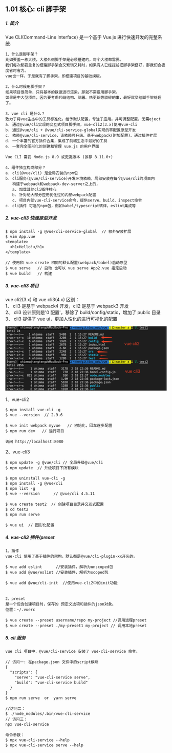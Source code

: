 ## 1.01 核心: cli 脚手架

##### 1. 简介

Vue CLI(Command-Line Interface) 是一个基于 Vue.js 进行快速开发的完整系统.

```
1、什么是脚手架？
比如要盖一栋大楼，大楼外侧脚手架是必须搭建的，每个大楼都需要。
我们每次都要重复的搭建脚手架会又繁琐又耗时，如果有人已经提前把脚手架搭好，那我们会极度省时省力。
vue也一样，于是就有了脚手架，即搭建项目的基础摸板。

2、什么时候用脚手架？
如果项目很简单，只将基本的数据进行渲染，那就不需要用脚手架。
如果是中大型项目，因为要考虑代码结构、部署、热更新等琐碎的事，最好就交给脚手架处理了。

3、vue cli 是什么？
致力于将vue生态中的工具标准化。给予默认配置，专注于应用。并可调整配置，无需eject
a. 通过@vue/cli实现的交互式项目脚手架，vue-cli2(3.x)使用vue-cli
b. 通过@vue/cli + @vue/cli-service-global实现的零配置原型开发
c. 依赖@vue/cli-service，该依赖可升级、基于webpack(附加配置)、通过插件扩展
d. 一个丰富的官方插件合集，集成了前端生态中最好的工具
e. 一套完全图形化的创建和管理 vue.js 的用户界面

Vue CLI 需要 Node.js 8.9 或更高版本 (推荐 8.11.0+)

4、组件独立构成部分？
a. cli(@vue/cli) 是全局安装的npm包
b. cli服务(@vue/cli-service)开发环境依赖，局部安装在每个@vue/cli的项目内
   构建于webpack和webpack-dev-server之上的，
   a. 加载其他cli插件核心
   b. 针对绝大部分应用优化过的内部webpack配置
   c. 项目内部vue-cli-service命令，提供serve、build、inspect命令
c. cli插件 可选的npm包，例如babel/typescript转译，eslint集成等

```

##### 2. vue-cli3 快速原型开发

```
$ npm install -g @vue/cli-service-global  // 额外安装扩展
$ vim App.vue
<template>
  <h1>Hello!</h1>
</template>

// 使用和 vue create 相同的默认配置(webpack/babel)启动原型
$ vue serve   // 启动 也可以 vue serve App2.vue 指定启动
$ vue build   // 构建
```

##### 3. vue-cli3 项目

vue cli2(3.x) 和 vue cli3(4.x) 区别：  
1、 cli3 是基于 webpack4 开发，cli2 是基于 webpack3 开发  
2、 cli3 设计原则是'0 配置'，移除了 build/config/static，增加了 public 目录  
3、 cli3 提供了 vue ui，更加人性化的进行可视化的配置

![](../_static/vue_02_20-1.png)

1、vue-cli2

```
$ npm install vue-cli -g
$ vue --version  // 2.9.6

$ vue init webpack myvue   // 初始化，回车逐步配置
$ npm run dev   // 运行项目

访问 http://localhost:8080
```

2、vue-cli3

```
$ npm update -g @vue/cli // 全局升级@vue/cli
$ npm update  // 升级项目下所有模块

$ npm uninstall vue-cli -g
$ npm install -g @vue/cli
$ npm list -g
$ vue --version      // @vue/cli 4.5.11

$ vue create test2  // 创建项目目录并交互式配置
$ cd test2
$ npm run serve

$ vue ui  // 图形化配置
```

##### 4. vue-cli3 插件/preset

```
1、插件
vue-cli 使用了基于插件的架构。默认都是@vue/cli-plugin-xx开头的。

$ vue add eslint      //安装插件，解析为unscoped包
$ vue add @vue/eslint //安装插件，解析为scoped包

$ vue add @vue/cli-init  //使用vue-cli2中的init功能


2、preset
是一个包含创建项目时，保存的 预定义选项和插件的json对象。
位置：~/.vuerc

$ vue create --preset username/repo my-project //调用远程preset
$ vue create --preset ./my-preset1 my-project // 调用本地preset

```

##### 5. cli 服务

```
vue cli 项目中，@vue/cli-service 安装了 vue-cli-service 命令。

// 访问一: 在package.json 文件中的script模块
{
  "scripts": {
    "serve": "vue-cli-service serve",
    "build": "vue-cli-service build"
  }
}
$ npm run serve  or  yarn serve

//访问二：
$ ./node_modules/.bin/vue-cli-service
// 访问三：
npx vue-cli-service

命令参数：
$ npx vue-cli-service --help
$ npx vue-cli-service serve --help
```
